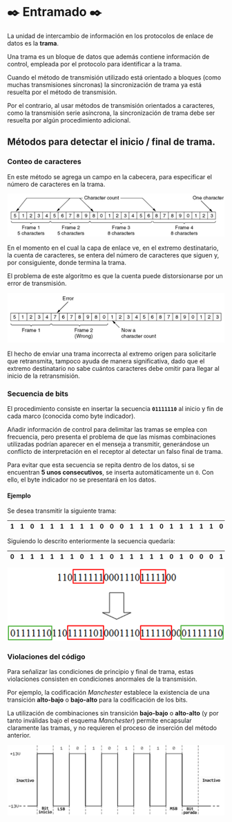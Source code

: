 # ✒️ Entramado ✒️

La unidad de intercambio de información en los protocolos de enlace de datos es la **trama**.

Una trama es un bloque de datos que además contiene información de control, empleada por el protocolo para identificar a la trama.

Cuando el método de transmisión utilizado está orientado a bloques (como muchas transmisiones síncronas) la sincronización de trama ya está resuelta por el método de transmisión. 

Por el contrario, al usar métodos de transmisión orientados a caracteres, como la transmisión serie asíncrona, la sincronización de trama debe ser resuelta por algún procedimiento adicional.

## Métodos para detectar el inicio / final de trama.

### Conteo de caracteres

En este método se agrega un campo en la cabecera, para especificar el número de caracteres en la trama. 

![Character Count without errors](/images/link_layer/character_count_1.png)

En el momento en el cual la capa de enlace ve, en el extremo destinatario, la cuenta de caracteres, se entera del número de caracteres que siguen y, por consiguiente, donde termina la trama. 

El problema de este algoritmo es que la cuenta puede distorsionarse por un error de transmisión.

![Character Count with errors](/images/link_layer/character_count_2.png)

El hecho de enviar una trama incorrecta al extremo origen para solicitarle que retransmita, tampoco ayuda de manera significativa, dado que el extremo destinatario no sabe cuántos caracteres debe omitir para llegar al inicio de la retransmisión.

### Secuencia de bits

El procedimiento consiste en insertar la secuencia **`01111110`** al inicio y fin de cada marco (conocida como byte indicador).

Añadir información de control para delimitar las tramas se emplea con frecuencia, pero presenta el problema de que las mismas combinaciones utilizadas podrían aparecer en el menseja a transmitir, generándose un conflicto de interpretación en el receptor al detectar un falso final de trama.

Para evitar que esta secuencia se repita dentro de los datos, si se encuentran **5 unos consecutivos**, se inserta automáticamente un `0`. Con ello, el byte indicador no se presentará en los datos.

#### Ejemplo

Se desea transmitir la siguiente trama: 

| 1 | 1 | 0 | 1 | 1 | 1 | 1 | 1 | 1 | 0 | 0 | 0 | 1 | 1 | 1 | 0 | 1 | 1 | 1 | 1 | 1 | 0 | 0 |
|:-:|:-:|:-:|:-:|:-:|:-:|:-:|:-:|:-:|:-:|:-:|:-:|:-:|:-:|:-:|:-:|:-:|:-:|:-:|:-:|:-:|:-:|:-:|

Siguiendo lo descrito enteriormente la secuencia quedaría: 

| **0** | **1** | **1** | **1** | **1** | **1** | **1** | **0** | 1 | 1 | 0 | 1 | 1 | 1 | 1 | 1 | **0** | 1 | 0 | 0 | 0 | 1 | 1 | 1 | 0 | 1 | 1 | 1 | 1 | 1 | **0** | 0 | 0 | **0** | **1** | **1** | **1** | **1** | **1** | **1** | **0** |
|:-----:|:-----:|:-----:|:-----:|:-----:|:-----:|:-----:|:-----:|:-:|:-:|:-:|:-:|:-:|:-:|:-:|:-:|:-----:|:-:|:-:|:-:|:-:|:-:|:-:|:-:|:-:|:-:|:-:|:-:|:-:|:-:|:-----:|:-:|:-:|:-----:|:-----:|:-----:|:-----:|:-----:|:-----:|:-----:|:-----:|

![Sequence of bits](/images/link_layer/sequence_of_bits.png)

### Violaciones del código

Para señalizar las condiciones de principio y final de trama, estas violaciones consisten en condiciones anormales de la transmisión. 

Por ejemplo, la codificación *Manchester* establece la existencia de una transición **alto-bajo** o **bajo-alto** para la codificación de los bits. 

La utilización de combinaciones sin transición **bajo-bajo** o **alto-alto** (y por tanto inválidas bajo el esquema *Manchester*) permite encapsular claramente las tramas, y no requieren el proceso de inserción del método anterior.

![Code Violations](/images/link_layer/code_violations.png)
